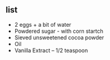 ## list
* 2 eggs + a bit of water 
* Powdered sugar - with corn startch
* Sieved unsweetened cocoa powder 
* Oil 
* Vanilla Extract – 1/2 teaspoon
